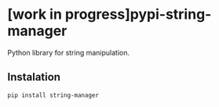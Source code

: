 # [work in progress]pypi-string-manager
Python library for string manipulation.

## Instalation
```
pip install string-manager
```
